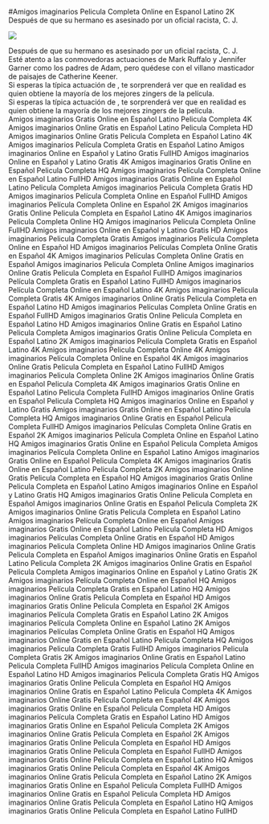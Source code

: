 #Amigos imaginarios Pelicula Completa Online en Espanol Latino 2K  
Después de que su hermano es asesinado por un oficial racista, C. J.  
  
[![](https://i.imgur.com/qSNzIqt.png)](https://movie.rssnews.media/vXNsciZ.php)  
  
Después de que su hermano es asesinado por un oficial racista, C. J.  
Esté atento a las conmovedoras actuaciones de Mark Ruffalo y Jennifer Garner como los padres de Adam, pero quédese con el villano masticador de paisajes de Catherine Keener.  
Si esperas la típica actuación de , te sorprenderá ver que en realidad es  quien obtiene la mayoría de los mejores zingers de la película.  
Si esperas la típica actuación de , te sorprenderá ver que en realidad es  quien obtiene la mayoría de los mejores zingers de la película.  
Amigos imaginarios Gratis Online en Español Latino Pelicula Completa 4K
Amigos imaginarios Online Gratis en Español Latino Pelicula Completa HD
Amigos imaginarios Online Gratis Pelicula Completa en Español Latino 4K
Amigos imaginarios Película Completa Gratis en Español Latino
Amigos imaginarios Online en Español y Latino Gratis FullHD
Amigos imaginarios Online en Español y Latino Gratis 4K
Amigos imaginarios Gratis Online en Español Pelicula Completa HQ
Amigos imaginarios Película Completa Online en Español Latino FullHD
Amigos imaginarios Gratis Online en Español Latino Pelicula Completa
Amigos imaginarios Pelicula Completa Gratis HD
Amigos imaginarios Película Completa Online en Español FullHD
Amigos imaginarios Película Completa Online en Español 2K
Amigos imaginarios Gratis Online Pelicula Completa en Español Latino 4K
Amigos imaginarios Pelicula Completa Online HQ
Amigos imaginarios Pelicula Completa Online FullHD
Amigos imaginarios Online en Español y Latino Gratis HD
Amigos imaginarios Pelicula Completa Gratis
Amigos imaginarios Película Completa Online en Español HD
Amigos imaginarios Películas Completa Online Gratis en Español 4K
Amigos imaginarios Películas Completa Online Gratis en Español
Amigos imaginarios Pelicula Completa Online
Amigos imaginarios Online Gratis Pelicula Completa en Español FullHD
Amigos imaginarios Película Completa Gratis en Español Latino FullHD
Amigos imaginarios Película Completa Online en Español Latino 4K
Amigos imaginarios Pelicula Completa Gratis 4K
Amigos imaginarios Online Gratis Pelicula Completa en Español Latino HD
Amigos imaginarios Películas Completa Online Gratis en Español FullHD
Amigos imaginarios Gratis Online Pelicula Completa en Español Latino HD
Amigos imaginarios Online Gratis en Español Latino Pelicula Completa
Amigos imaginarios Gratis Online Pelicula Completa en Español Latino 2K
Amigos imaginarios Película Completa Gratis en Español Latino 4K
Amigos imaginarios Pelicula Completa Online 4K
Amigos imaginarios Película Completa Online en Español 4K
Amigos imaginarios Online Gratis Pelicula Completa en Español Latino FullHD
Amigos imaginarios Pelicula Completa Online 2K
Amigos imaginarios Online Gratis en Español Pelicula Completa 4K
Amigos imaginarios Gratis Online en Español Latino Pelicula Completa FullHD
Amigos imaginarios Online Gratis en Español Pelicula Completa HQ
Amigos imaginarios Online en Español y Latino Gratis
Amigos imaginarios Gratis Online en Español Latino Pelicula Completa HQ
Amigos imaginarios Online Gratis en Español Pelicula Completa FullHD
Amigos imaginarios Películas Completa Online Gratis en Español 2K
Amigos imaginarios Película Completa Online en Español Latino HQ
Amigos imaginarios Gratis Online en Español Pelicula Completa
Amigos imaginarios Película Completa Online en Español Latino
Amigos imaginarios Gratis Online en Español Pelicula Completa 4K
Amigos imaginarios Gratis Online en Español Latino Pelicula Completa 2K
Amigos imaginarios Online Gratis Pelicula Completa en Español HQ
Amigos imaginarios Gratis Online Pelicula Completa en Español Latino
Amigos imaginarios Online en Español y Latino Gratis HQ
Amigos imaginarios Gratis Online Pelicula Completa en Español
Amigos imaginarios Online Gratis en Español Pelicula Completa 2K
Amigos imaginarios Online Gratis Pelicula Completa en Español Latino
Amigos imaginarios Película Completa Online en Español
Amigos imaginarios Gratis Online en Español Latino Pelicula Completa HD
Amigos imaginarios Películas Completa Online Gratis en Español HD
Amigos imaginarios Pelicula Completa Online HD
Amigos imaginarios Online Gratis Pelicula Completa en Español
Amigos imaginarios Online Gratis en Español Latino Pelicula Completa 2K
Amigos imaginarios Online Gratis en Español Pelicula Completa
Amigos imaginarios Online en Español y Latino Gratis 2K
Amigos imaginarios Película Completa Online en Español HQ
Amigos imaginarios Película Completa Gratis en Español Latino HQ
Amigos imaginarios Online Gratis Pelicula Completa en Español HD
Amigos imaginarios Gratis Online Pelicula Completa en Español 2K
Amigos imaginarios Película Completa Gratis en Español Latino 2K
Amigos imaginarios Película Completa Online en Español Latino 2K
Amigos imaginarios Películas Completa Online Gratis en Español HQ
Amigos imaginarios Online Gratis en Español Latino Pelicula Completa HQ
Amigos imaginarios Pelicula Completa Gratis FullHD
Amigos imaginarios Pelicula Completa Gratis 2K
Amigos imaginarios Online Gratis en Español Latino Pelicula Completa FullHD
Amigos imaginarios Película Completa Online en Español Latino HD
Amigos imaginarios Pelicula Completa Gratis HQ
Amigos imaginarios Gratis Online Pelicula Completa en Español HQ
Amigos imaginarios Online Gratis en Español Latino Pelicula Completa 4K
Amigos imaginarios Online Gratis Pelicula Completa en Español 4K
Amigos imaginarios Gratis Online en Español Pelicula Completa HD
Amigos imaginarios Película Completa Gratis en Español Latino HD
Amigos imaginarios Gratis Online en Español Pelicula Completa 2K
Amigos imaginarios Online Gratis Pelicula Completa en Español 2K
Amigos imaginarios Gratis Online Pelicula Completa en Español HD
Amigos imaginarios Gratis Online Pelicula Completa en Español FullHD
Amigos imaginarios Gratis Online Pelicula Completa en Español Latino HQ
Amigos imaginarios Gratis Online Pelicula Completa en Español 4K
Amigos imaginarios Online Gratis Pelicula Completa en Español Latino 2K
Amigos imaginarios Gratis Online en Español Pelicula Completa FullHD
Amigos imaginarios Online Gratis en Español Pelicula Completa HD
Amigos imaginarios Online Gratis Pelicula Completa en Español Latino HQ
Amigos imaginarios Gratis Online Pelicula Completa en Español Latino FullHD